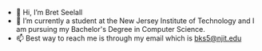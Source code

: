 - 👋 Hi, I’m Bret Seelall
- 🌱 I’m currently a student at the New Jersey Institute of Technology and I am pursuing my Bachelor's Degree in Computer Science.
- 📫 Best way to reach me is through my email which is bks5@njit.edu

<!---
bretseelall/bretseelall is a ✨ special ✨ repository because its `README.md` (this file) appears on your GitHub profile.
You can click the Preview link to take a look at your changes.
--->
